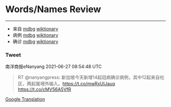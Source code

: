 
# Words/Names Review
___
- 来自 [mdbg](https://www.mdbg.net/chinese/dictionary?page=worddict&wdrst=0&wdqb=来自) [wiktionary](https://en.wiktionary.org/wiki/来自)
- 病例 [mdbg](https://www.mdbg.net/chinese/dictionary?page=worddict&wdrst=0&wdqb=病例) [wiktionary](https://en.wiktionary.org/wiki/病例)
- 确诊 [mdbg](https://www.mdbg.net/chinese/dictionary?page=worddict&wdrst=0&wdqb=确诊) [wiktionary](https://en.wiktionary.org/wiki/确诊)
### Tweet
南洋商报eNanyang 2021-06-27 08:54:48 UTC
> RT @nanyangpress: 新加坡今天新增14起冠病确诊病例，其中12起来自社区，两起属境外输入。https://t.co/mwRxUIJauq https://t.co/cMV56A5VfR

[Google Translation](https://translate.google.com/?hi=en&tab=TT&sl=zh-CN&tl=en&op=translate&text=RT+%40nanyangpress%3A+%E6%96%B0%E5%8A%A0%E5%9D%A1%E4%BB%8A%E5%A4%A9%E6%96%B0%E5%A2%9E14%E8%B5%B7%E5%86%A0%E7%97%85%E7%A1%AE%E8%AF%8A%E7%97%85%E4%BE%8B%EF%BC%8C%E5%85%B6%E4%B8%AD12%E8%B5%B7%E6%9D%A5%E8%87%AA%E7%A4%BE%E5%8C%BA%EF%BC%8C%E4%B8%A4%E8%B5%B7%E5%B1%9E%E5%A2%83%E5%A4%96%E8%BE%93%E5%85%A5%E3%80%82https%3A%2F%2Ft.co%2FmwRxUIJauq+https%3A%2F%2Ft.co%2FcMV56A5VfR)
